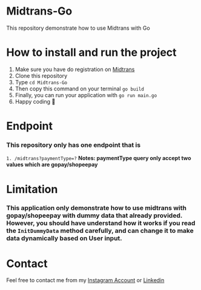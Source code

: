 # Midtrans-Go
This repository demonstrate how to use Midtrans with Go

# How to install and run the project
1. Make sure you have do registration on [Midtrans](https://midtrans.com)
2. Clone this repository
3. Type `cd Midtrans-Go`
4. Then copy this command on your terminal `go build`
5. Finally, you can run your application with `go run main.go`
6. Happy coding :dizzy:

# Endpoint
### This repository only has one endpoint that is 
`1. /midtrans?paymentType=?`
**Notes: paymentType query only accept two values which are gopay/shopeepay**

# Limitation
### This application only demonstrate how to use midtrans with **gopay/shopeepay** with dummy data that already provided. However, you should have understand how it works if you read the `InitDummyData` method carefully, and can change it to make data dynamically based on User input.

# Contact
Feel free to contact me from my [Instagram Account](https://instagram.com/centwong) or [Linkedin](https://www.linkedin.com/in/vinncent-alexander-wong-493759213/)
